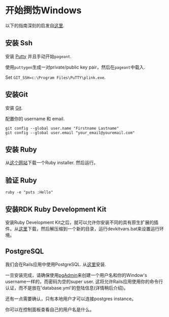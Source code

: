 开始捯饬Windows
==========================

以下的指南深刻的启发自[这里](http://help.github.com/win-set-up-git/).

安装 Ssh
-----------

安装 [Putty](http://www.chiark.greenend.org.uk/~sgtatham/putty/) 并且手动开始`pageant`. 

使用`puttygen`生成一对private/public key pair，然后在`pageant`中载入. 

Set `GIT_SSH=c:\Program Files\PuTTY\plink.exe`. 

安装Git
-----------

安装 [Git](http://git-scm.com/download).

配置你的 username 和 email.

    git config --global user.name "Firstname Lastname"
    git config --global user.email "your_email@youremail.com"

安装 Ruby
------------

从[这个网站](http://rubyonrails.org/download "Download Ruby")下载一个Ruby installer. 然后运行。

验证 Ruby
---------

    ruby -e "puts :Hello"

安装RDK Ruby Development Kit
-------------------------------
	
安装Ruby Development Kit之后，就可以允许你安装不同的具有原生扩展的插件。从[这里](http://rubyinstaller.org/downloads/)下载，然后解压缩到一个新的目录，运行devkitvars.bat来设置运行环境。

PostgreSQL
----------

我们会在Rails应用中使用PostgreSQL. 从[这里](http://www.postgresql.org/download/windows/)安装.

一旦安装完成，请确保使用[pgAdmin](http://www.pgadmin.org/download/)来创建一个用户名和你的Window's username一样的，而密码为空的super user. 这将允许Rails应用使用你的命令行认证，而不是放在'database.yml'的登陆信息(详情稍后介绍)。

还有一点需要确认，只有本地用户才可以连接postgres instance。

你可以在控制面板查看自己的用户名是什么。

